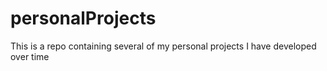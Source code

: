 # personalProjects
This is a repo containing several of my personal projects I have developed over time
